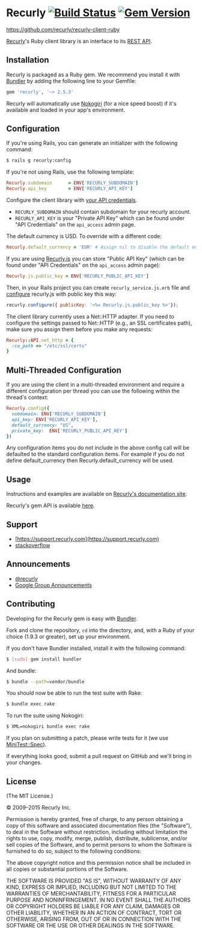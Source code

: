 # Recurly [![Build Status](https://secure.travis-ci.org/recurly/recurly-client-ruby.png)](http://travis-ci.org/recurly/recurly-client-ruby) [![Gem Version](https://badge.fury.io/rb/recurly.svg)](http://badge.fury.io/rb/recurly)

<https://github.com/recurly/recurly-client-ruby>

[Recurly](https://recurly.com/)'s Ruby client library is an interface to its
[REST API](https://dev.recurly.com/docs/getting-started).


## Installation

Recurly is packaged as a Ruby gem. We recommend you install it with
[Bundler](http://gembundler.com/) by adding the following line to your Gemfile:

``` ruby
gem 'recurly', '~> 2.5.3'
```

Recurly will automatically use [Nokogiri](http://nokogiri.org/) (for a nice
speed boost) if it's available and loaded in your app's environment.


## Configuration

If you're using Rails, you can generate an initializer with the following
command:

``` bash
$ rails g recurly:config
```

If you're not using Rails, use the following template:

``` ruby
Recurly.subdomain      = ENV['RECURLY_SUBDOMAIN']
Recurly.api_key        = ENV['RECURLY_API_KEY']
```

Configure the client library with
[your API credentials](https://app.recurly.com/go/developer/api_access).

* `RECURLY_SUBDOMAIN` should contain subdomain for your recurly account.
* `RECURLY_API_KEY` is your "Private API Key" which can be found under "API Credentials" on the `api_access` admin page.

The default currency is USD. To override with a different code:

``` ruby
Recurly.default_currency = 'EUR' # Assign nil to disable the default entirely.
```

If you are using [Recurly.js](https://js.recurly.com) you can store "Public API Key" (which can be found
under "API Credentials" on the `api_access` admin page):

``` ruby
Recurly.js.public_key = ENV['RECURLY_PUBLIC_API_KEY']
```

Then, in your Rails project you can create `recurly_service.js.erb` file and
[configure](https://docs.recurly.com/js/#configure) recurly.js with public key this way:

``` js
recurly.configure({ publicKey: '<%= Recurly.js.public_key %>'});
```

The client library currently uses a Net::HTTP adapter. If you need to
configure the settings passed to Net::HTTP (e.g., an SSL certificates path),
make sure you assign them before you make any requests:

``` ruby
Recurly::API.net_http = {
  :ca_path => "/etc/ssl/certs"
}
```

## Multi-Threaded Configuration
If you are using the client in a multi-threaded environment and require a different configuration per
thread you can use the following within the thread's context:

``` ruby
Recurly.config({
  subdomain: ENV['RECURLY_SUBDOMAIN']
  api_key: ENV['RECURLY_API_KEY'],
  default_currency: "US",
  private_key:  ENV['RECURLY_PUBLIC_API_KEY']
})
```

Any configuration items you do not include in the above config call will be defaulted to the standard
configuration items. For example if you do not define default_currency then Recurly.default_currency
will be used.


## Usage

Instructions and examples are available on
[Recurly's documentation site](https://dev.recurly.com/docs/getting-started).

Recurly's gem API is available
[here](http://rubydoc.info/gems/recurly/frames/Recurly).

## Support

- [https://support.recurly.com](https://support.recurly.com)
- [stackoverflow](http://stackoverflow.com/questions/tagged/recurly)

## Announcements

- [@recurly](https://twitter.com/recurly)
- [Google Group Announcements](https://groups.google.com/group/recurly-api)

## Contributing

Developing for the Recurly gem is easy with [Bundler](http://gembundler.com/).

Fork and clone the repository, `cd` into the directory, and, with a Ruby of your choice
(1.9.3 or greater), set up your environment.

If you don't have Bundler installed, install it with the following command:

``` bash
$ [sudo] gem install bundler
```

And bundle:

``` bash
$ bundle --path=vendor/bundle
```

You should now be able to run the test suite with Rake:

``` bash
$ bundle exec rake
```

To run the suite using Nokogiri:

``` bash
$ XML=nokogiri bundle exec rake
```

If you plan on submitting a patch, please write tests for it (we use
[MiniTest::Spec](http://bfts.rubyforge.org/minitest/MiniTest/Expectations.html)).

If everything looks good, submit a pull request on GitHub and we'll bring in your changes.

## License

(The MIT License.)

© 2009–2015 Recurly Inc.

Permission is hereby granted, free of charge, to any person obtaining a copy
of this software and associated documentation files (the "Software"), to deal
in the Software without restriction, including without limitation the rights
to use, copy, modify, merge, publish, distribute, sublicense, and/or sell
copies of the Software, and to permit persons to whom the Software is
furnished to do so, subject to the following conditions:

The above copyright notice and this permission notice shall be included in all
copies or substantial portions of the Software.

THE SOFTWARE IS PROVIDED "AS IS", WITHOUT WARRANTY OF ANY KIND, EXPRESS OR
IMPLIED, INCLUDING BUT NOT LIMITED TO THE WARRANTIES OF MERCHANTABILITY,
FITNESS FOR A PARTICULAR PURPOSE AND NONINFRINGEMENT. IN NO EVENT SHALL THE
AUTHORS OR COPYRIGHT HOLDERS BE LIABLE FOR ANY CLAIM, DAMAGES OR OTHER
LIABILITY, WHETHER IN AN ACTION OF CONTRACT, TORT OR OTHERWISE, ARISING FROM,
OUT OF OR IN CONNECTION WITH THE SOFTWARE OR THE USE OR OTHER DEALINGS IN THE
SOFTWARE.
